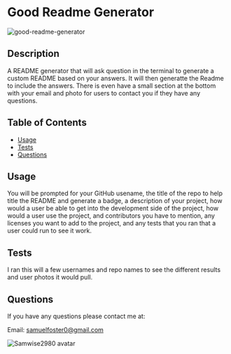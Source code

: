 # Good Readme Generator

![good-readme-generator](https://img.shields.io/github/languages/top/Samwise2980/good-readme-generator)

## Description 

A README generator that will ask question in the terminal to generate a custom README based on your answers. It will then generatte the Readme to include the answers. There is even have a small section at the bottom with your email and photo for users to contact you if they have any questions.


## Table of Contents

* [Usage](#usage)
* [Tests](#tests)
* [Questions](#questions)


## Usage 

You will be prompted for your GitHub usename, the title of the repo to help title the README and generate a badge, a description of your project, how would a user be able to get into the development side of the project, how would a user use the project, and contributors you have to mention, any licenses you want to add to the project, and any tests that you ran that a user could run to see it work.


## Tests

I ran this will a few usernames and repo names to see the different results and user photos it would pull.


## Questions

If you have any questions please contact me at:

Email: samuelfoster0@gmail.com

![Samwise2980 avatar](https://avatars1.githubusercontent.com/u/56857948?v=4)


